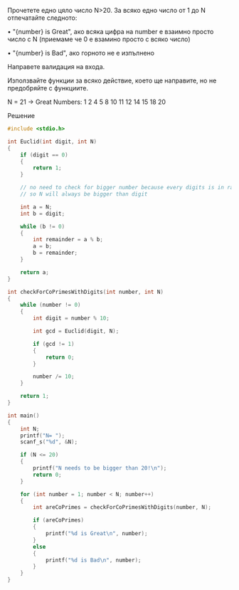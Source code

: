 Прочетете едно цяло число N>20. За всяко едно число от 1 до N отпечатайте следното:

•	"{number} is Great", ако всяка цифра на number е взаимно просто число с N (приемаме че 0 е взамино просто с всяко число) 

•	"{number} is Bad", ако горното не е изпълнено
 
Направете валидация на входа. 
 
Използвайте функции за всяко действие, което ще направите, но не предобряйте с функциите.

N = 21 -> Great Numbers: 1 2 4 5 8 10 11 12 14 15 18 20 

Решение

```C
#include <stdio.h>

int Euclid(int digit, int N)
{
	if (digit == 0)
	{
		return 1;
	}

	// no need to check for bigger number because every digits is in range [0..9] and N is bigger than 20
	// so N will always be bigger than digit

	int a = N;
	int b = digit;

	while (b != 0)
	{
		int remainder = a % b;
		a = b;
		b = remainder;
	}

	return a;
}

int checkForCoPrimesWithDigits(int number, int N)
{
	while (number != 0)
	{
		int digit = number % 10;

		int gcd = Euclid(digit, N);

		if (gcd != 1)
		{
			return 0;
		}

		number /= 10;
	}

	return 1;
}

int main()
{
	int N;
	printf("N= ");
	scanf_s("%d", &N);

	if (N <= 20)
	{
		printf("N needs to be bigger than 20!\n");
		return 0;
	}

	for (int number = 1; number < N; number++)
	{
		int areCoPrimes = checkForCoPrimesWithDigits(number, N);

		if (areCoPrimes)
		{
			printf("%d is Great\n", number);
		}
		else
		{
			printf("%d is Bad\n", number);
		}
	}
}
```
